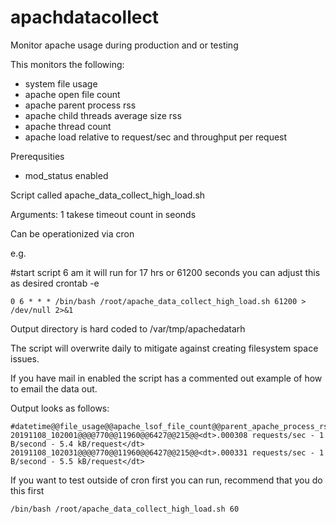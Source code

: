 # apachdatacollect

Monitor apache usage during production and or testing

This monitors the following:

* system file usage
* apache open file count
* apache parent process rss
* apache child threads average size rss
* apache thread count
* apache load relative to request/sec and throughput per request

Prerequsities

* mod_status enabled

Script called apache_data_collect_high_load.sh

Arguments: 1 takese timeout count in seonds

Can be operationized via cron

e.g.

#start script 6 am it will run for 17 hrs or 61200 seconds you can adjust this as desired
crontab -e

```
0 6 * * * /bin/bash /root/apache_data_collect_high_load.sh 61200 > /dev/null 2>&1
```

Output directory is hard coded to /var/tmp/apachedatarh

The script will overwrite daily to mitigate against creating filesystem space issues.

If you have mail in enabled the script has a commented out example of how to email the data out.

Output looks as follows:

```
#datetime@@file_usage@@apache_lsof_file_count@@parent_apache_process_rss@@avg_child_rss_kb@@apache_ps_thread_count@@apache_load
20191108_102001@@@@770@@11960@@6427@@215@@<dt>.000308 requests/sec - 1 B/second - 5.4 kB/request</dt>
20191108_102031@@@@770@@11960@@6427@@215@@<dt>.000331 requests/sec - 1 B/second - 5.5 kB/request</dt>
```

If you want to test outside of cron first you can run, recommend that you do this first

```
/bin/bash /root/apache_data_collect_high_load.sh 60 
```

